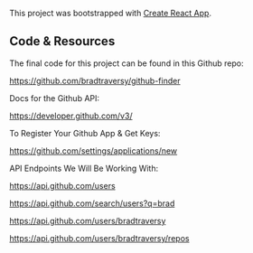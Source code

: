 This project was bootstrapped with [Create React App](https://github.com/facebook/create-react-app).

## Code & Resources
The final code for this project can be found in this Github repo:

https://github.com/bradtraversy/github-finder



Docs for the Github API:

https://developer.github.com/v3/



To Register Your Github App & Get Keys:

https://github.com/settings/applications/new



API Endpoints We Will Be Working With:

https://api.github.com/users

https://api.github.com/search/users?q=brad

https://api.github.com/users/bradtraversy

https://api.github.com/users/bradtraversy/repos